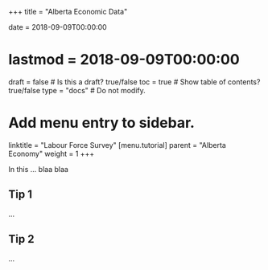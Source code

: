 +++
title = "Alberta Economic Data"

date = 2018-09-09T00:00:00
# lastmod = 2018-09-09T00:00:00

draft = false  # Is this a draft? true/false
toc = true  # Show table of contents? true/false
type = "docs"  # Do not modify.

# Add menu entry to sidebar.
linktitle = "Labour Force Survey"
[menu.tutorial]
  parent = "Alberta Economy"
  weight = 1
+++

In this ... blaa blaa

## Tip 1

...

## Tip 2

...
